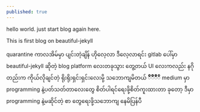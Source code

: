 ```yaml
---
published: true
---
```


hello world. just start blog again here.

This is first blog on beautiful-jekyll

quarantine ကာလအိမ်မှာ ပျင်းတဲ့ချိန် ဟိုလေ့လာ ဒီလေ့လာရင်း gitlab ပေါ်မှာ beautiful-jekyll ဆိုတဲ့ blog platform လေးတခုသွား တွေ့တယ် UI လေးကလည်း နဂိုတည်းက ကိုယ်လိုချင်တဲ့ ရိုးရိုးရှင်းရှင်းလေးမို့ သဘောကျမိတယ် 
ိိိိိိိိ်ိိိိိိိိိိိိိိိိ်ိိိိိိိိိိိိိိိ်ိိိ
medium မှာ programming နဲ့ပတ်သတ်တာလေးတွေ စိတ်ပါရင်ရေးဖို့စိတ်ကူးထားတာ ခုတော့ ဒီမှာ programming နဲ့မဆိုင်တဲ့ စာ တွေရေးဖို့သဘောကျ နေမိပြန်ပီ